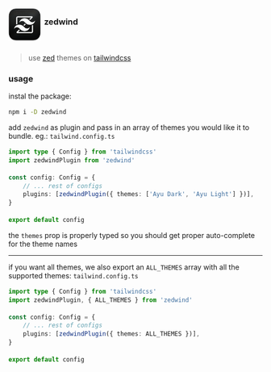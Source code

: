 # [<sub><img src="docs/zedwind.png" width="64" height="64" /></sub>](https://zedwind.vitordino.com)&nbsp;<sup><sup><sup>zedwind</sup></sup></sup>

> use [zed](https://zed.dev) themes on [tailwindcss](https://tailwindcss.com/)

### usage

instal the package:

```bash
npm i -D zedwind
```

add `zedwind` as plugin and pass in an array of themes you would like it to bundle.
eg.:
`tailwind.config.ts`

```ts
import type { Config } from 'tailwindcss'
import zedwindPlugin from 'zedwind'

const config: Config = {
	// ... rest of configs
	plugins: [zedwindPlugin({ themes: ['Ayu Dark', 'Ayu Light'] })],
}

export default config
```

the `themes` prop is properly typed so you should get proper auto-complete for the theme names

---

if you want all themes, we also export an `ALL_THEMES` array with all the supported themes:
`tailwind.config.ts`

```ts
import type { Config } from 'tailwindcss'
import zedwindPlugin, { ALL_THEMES } from 'zedwind'

const config: Config = {
	// ... rest of configs
	plugins: [zedwindPlugin({ themes: ALL_THEMES })],
}

export default config
```
